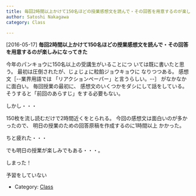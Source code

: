 ```yaml
---
title: 毎回2時間以上かけて150名ほどの授業感想文を読んで・その回答を用意するのが楽しみになってきた
author: Satoshi Nakagawa
category: Class

---
```


[2016-05-17] **毎回2時間以上かけて150名ほどの授業感想文を読んで・その回答を用意するのが楽しみになってきた** 

 今年のパンキョウに150名以上の受講生がいることにつ
いては既に書いたと思う。
最初は圧倒されたが、じょじょに粒餡ジョウキョウに
なりつつある。
感想文［--業界用語では
「リアクションペーパー」と言うらしい。--］
がなかなかに面白い。
毎回授業の最初に、
感想文のいくつかをダシにして話をしている。
そうすると「前回のあらすじ」をする必要もない。

 しかし・・・

 150枚を流し読むだけで2時間近くをとられる。
今回の感想文は面白いのが多かったので、
明日の授業のための回答原稿を作成するのに1時間以上
かかった。

 ちと疲れた・・・

 でも明日の授業が楽しみでもある・・・。
<!--more-->

 しまった！

 予習をしていない

- Category: [Class](https://merapano.github.io/categories.html#Class)

